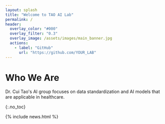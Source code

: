 ```yaml
---
layout: splash
title: "Welcome to TAO AI Lab"
permalink: /
header:
  overlay_color: "#000"
  overlay_filter: "0.3"
  overlay_image: /assets/images/main_banner.jpg
  actions:
    - label: "GitHub"
      url: "https://github.com/YOUR_LAB"
---
```


# Who We Are

Dr. Cui Tao's AI group focuses on data standardization and AI models that are applicable in healthcare.

<!--
# Our Focus
{% include feature_row id="lab_focus" %}
-->

{:.no_toc}

{% include news.html %}
